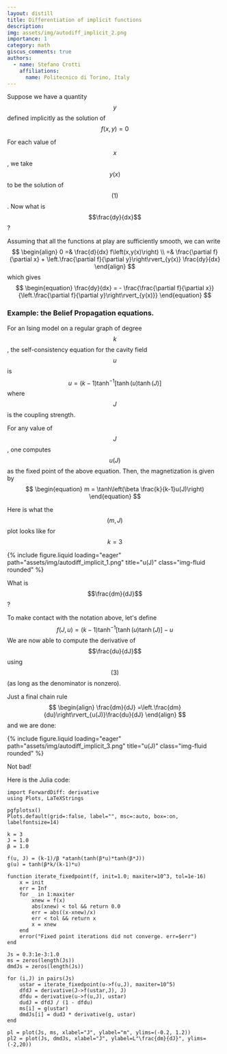 ```yaml
---
layout: distill
title: Differentiation of implicit functions
description: 
img: assets/img/autodiff_implicit_2.png
importance: 1
category: math
giscus_comments: true
authors:
  - name: Stefano Crotti
    affiliations:
      name: Politecnico di Torino, Italy
---
```


Suppose we have a quantity $$y$$ defined implicitly as the solution of
$$
\begin{equation}
f(x,y)=0
\end{equation}
$$

For each value of $$x$$, we take $$y(x)$$ to be the solution of $$(1)$$.
Now what is $$\frac{dy}{dx}$$?

Assuming that all the functions at play are sufficiently smooth, we can write
$$
\begin{align}
0 =& \frac{d}{dx} f\left(x,y(x)\right) \\
  =&   \frac{\partial f}{\partial x} + \left.\frac{\partial f}{\partial y}\right\rvert_{y(x)} \frac{dy}{dx}
\end{align}
$$
which gives
$$
\begin{equation}
\frac{dy}{dx} = - \frac{\frac{\partial f}{\partial x}}{\left.\frac{\partial f}{\partial y}\right\rvert_{y(x)}}
\end{equation}
$$

### Example: the Belief Propagation equations.

For an Ising model on a regular graph of degree $$k$$, the self-consistency equation for the cavity field $$u$$ is
$$
\begin{equation}
u = (k-1)\tanh^{-1}\left[\tanh(u)\tanh(J)\right]
\end{equation}
$$
where $$J$$ is the coupling strength.

For any value of $$J$$, one computes $$u(J)$$ as the fixed point of the above equation. 
Then, the magnetization is given by
$$
\begin{equation}
m = \tanh\left(\beta \frac{k}{k-1}u(J)\right)
\end{equation}
$$

Here is what the $$(m,J)$$ plot looks like for $$k=3$$
<div class="row justify-content-sm-center">
    <div class="col-sm-8">
        {% include figure.liquid loading="eager" path="assets/img/autodiff_implicit_1.png" title="u(J)" class="img-fluid rounded" %}
    </div>
</div>
<!-- <div class="caption">
    This image can also have a caption. It's like magic.
</div> -->

What is $$\frac{dm}{dJ}$$?

To make contact with the notation above, let's define 
$$
\begin{equation}
f(J,u) = (k-1)\tanh^{-1}\left[\tanh(u)\tanh(J)\right] - u
\end{equation}
$$
We are now able to compute the derivative of $$\frac{du}{dJ}$$ using $$(3)$$ (as long as the denominator is nonzero).

Just a final chain rule
$$
\begin{align}
\frac{dm}{dJ} =\left.\frac{dm}{du}\right\rvert_{u(J)}\frac{du}{dJ}
\end{align}
$$
and we are done:

<div class="row justify-content-sm-center">
    <div class="col-sm-8">
        {% include figure.liquid loading="eager" path="assets/img/autodiff_implicit_3.png" title="u(J)" class="img-fluid rounded" %}
    </div>
</div>

Not bad!

Here is the Julia code:
```
import ForwardDiff: derivative
using Plots, LaTeXStrings

pgfplotsx()
Plots.default(grid=:false, label="", msc=:auto, box=:on, labelfontsize=14)

k = 3
J = 1.0
β = 1.0

f(u, J) = (k-1)/β *atanh(tanh(β*u)*tanh(β*J))
g(u) = tanh(β*k/(k-1)*u)

function iterate_fixedpoint(f, init=1.0; maxiter=10^3, tol=1e-16)
    x = init
    err = Inf
    for _ in 1:maxiter
        xnew = f(x)
        abs(xnew) < tol && return 0.0
        err = abs((x-xnew)/x) 
        err < tol && return x
        x = xnew
    end
    error("Fixed point iterations did not converge. err=$err")
end

Js = 0.3:1e-3:1.0
ms = zeros(length(Js))
dmdJs = zeros(length(Js))

for (i,J) in pairs(Js)
    ustar = iterate_fixedpoint(u->f(u,J), maxiter=10^5)
    dfdJ = derivative(J->f(ustar,J), J)
    dfdu = derivative(u->f(u,J), ustar)
    dudJ = dfdJ / (1 - dfdu)
    ms[i] = g(ustar)
    dmdJs[i] = dudJ * derivative(g, ustar)
end

pl = plot(Js, ms, xlabel="J", ylabel="m", ylims=(-0.2, 1.2))
pl2 = plot(Js, dmdJs, xlabel="J", ylabel=L"\frac{dm}{dJ}", ylims=(-2,20))
```